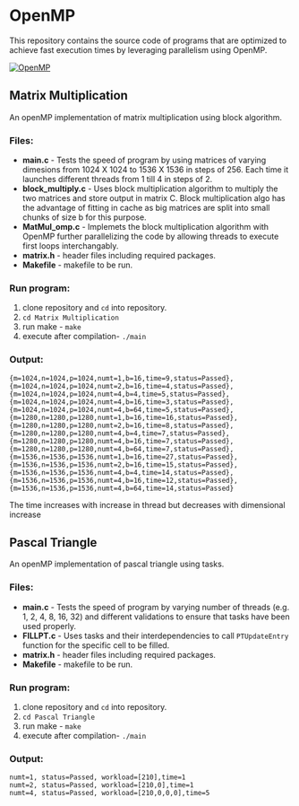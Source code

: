 # OpenMP
This repository contains the source code of programs that are optimized to achieve fast execution times by leveraging parallelism using OpenMP.

[![OpenMP](https://img.shields.io/badge/OpenMP-3.0-red.svg)](https://www.openmp.org/)

Matrix Multiplication
-----
An openMP implementation of matrix multiplication using block algorithm.<br>
### Files:<br>
* **main.c** - Tests the speed of program by using matrices
of varying dimesions from 1024 X 1024 to 1536 X 1536 in steps of 256.
Each time it launches different threads from 1 till 4 in steps of 2.
* **block_multiply.c** - Uses block multiplication algorithm to multiply 
the two matrices and store output in matrix C. Block multiplication algo 
has the advantage of fitting in cache as big matrices are split into small
chunks of size b for this purpose.
* **MatMul_omp.c** - Implemets the block multiplication algorithm with OpenMP
further parallelizing the code by allowing threads to execute first loops interchangably.
* **matrix.h** - header files including required packages.
* **Makefile** - makefile to be run.

### Run program:
1. clone repository and `cd` into repository.
2. `cd Matrix Multiplication` 
3. run make - `make`
4. execute after compilation- `./main`

### Output:
```
{m=1024,n=1024,p=1024,numt=1,b=16,time=9,status=Passed},  {m=1024,n=1024,p=1024,numt=2,b=16,time=4,status=Passed},  {m=1024,n=1024,p=1024,numt=4,b=4,time=5,status=Passed},  {m=1024,n=1024,p=1024,numt=4,b=16,time=3,status=Passed},  {m=1024,n=1024,p=1024,numt=4,b=64,time=5,status=Passed},  {m=1280,n=1280,p=1280,numt=1,b=16,time=16,status=Passed},  {m=1280,n=1280,p=1280,numt=2,b=16,time=8,status=Passed},  {m=1280,n=1280,p=1280,numt=4,b=4,time=7,status=Passed},  {m=1280,n=1280,p=1280,numt=4,b=16,time=7,status=Passed},  {m=1280,n=1280,p=1280,numt=4,b=64,time=7,status=Passed},  {m=1536,n=1536,p=1536,numt=1,b=16,time=27,status=Passed},  {m=1536,n=1536,p=1536,numt=2,b=16,time=15,status=Passed},  {m=1536,n=1536,p=1536,numt=4,b=4,time=14,status=Passed},  {m=1536,n=1536,p=1536,numt=4,b=16,time=12,status=Passed},  {m=1536,n=1536,p=1536,numt=4,b=64,time=14,status=Passed}
```

The time increases with increase in thread but decreases with dimensional increase

Pascal Triangle
-----
An openMP implementation of pascal triangle using tasks.<br>
### Files:<br>
* **main.c** - Tests the speed of program by varying number of threads
(e.g. 1, 2, 4, 8, 16, 32) and different validations to ensure that tasks 
have been used properly.
* **FILLPT.c** - Uses tasks and their interdependencies to call `PTUpdateEntry`
function for the specific cell to be filled.
* **matrix.h** - header files including required packages.
* **Makefile** - makefile to be run.

### Run program:
1. clone repository and `cd` into repository.
2. `cd Pascal Triangle` 
3. run make - `make`
4. execute after compilation- `./main`

### Output:
```
numt=1, status=Passed, workload=[210],time=1
numt=2, status=Passed, workload=[210,0],time=1
numt=4, status=Passed, workload=[210,0,0,0],time=5
```

